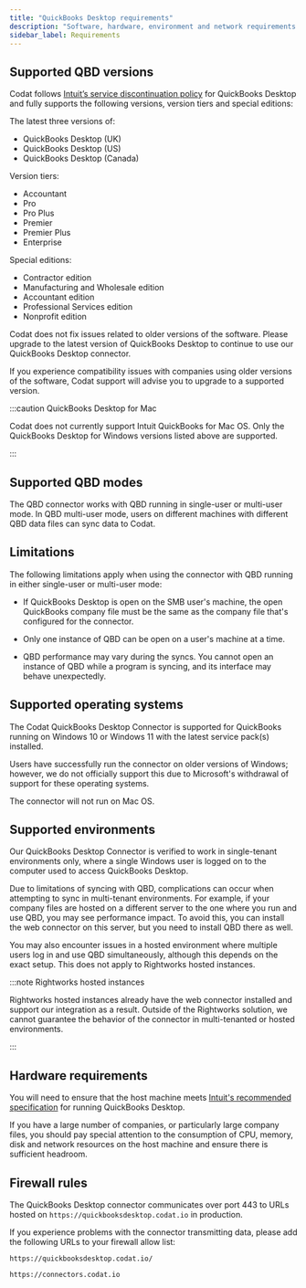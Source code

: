 ```yaml
---
title: "QuickBooks Desktop requirements"
description: "Software, hardware, environment and network requirements and configurations"
sidebar_label: Requirements
---
```


## Supported QBD versions

Codat follows <a className="external" href="https://quickbooks.intuit.com/learn-support/en-us/help-article/feature-preferences/quickbooks-desktop-service-discontinuation-policy/L17cXxlie_US_en_US" target="_blank">Intuit’s service discontinuation policy</a> for QuickBooks Desktop and fully supports the following versions, version tiers and special editions:

The latest three versions of:

- QuickBooks Desktop (UK)
- QuickBooks Desktop (US)
- QuickBooks Desktop (Canada)

Version tiers:

- Accountant
- Pro
- Pro Plus
- Premier
- Premier Plus
- Enterprise

Special editions:

- Contractor edition
- Manufacturing and Wholesale edition
- Accountant edition
- Professional Services edition
- Nonprofit edition

Codat does not fix issues related to older versions of the software. Please upgrade to the latest version of QuickBooks Desktop to continue to use our QuickBooks Desktop connector.

If you experience compatibility issues with companies using older versions of the software, Codat support will advise you to upgrade to a supported version.

:::caution QuickBooks Desktop for Mac

Codat does not currently support Intuit QuickBooks for Mac OS. Only the QuickBooks Desktop for Windows versions listed above are supported.

:::

## Supported QBD modes

The QBD connector works with QBD running in single-user or multi-user mode. In QBD multi-user mode, users on different machines with different QBD data files can sync data to Codat.

## Limitations

The following limitations apply when using the connector with QBD running in either single-user or multi-user mode: 

- If QuickBooks Desktop is open on the SMB user's machine, the open QuickBooks company file must be the same as the company file that's configured for the connector.

- Only one instance of QBD can be open on a user's machine at a time.

- QBD performance may vary during the syncs. You cannot open an instance of QBD while a program is syncing, and its interface may behave unexpectedly.

## Supported operating systems

The Codat QuickBooks Desktop Connector is supported for QuickBooks running on Windows 10 or Windows 11 with the latest service pack(s) installed.

Users have successfully run the connector on older versions of Windows; however, we do not officially support this due to Microsoft's withdrawal of support for these operating systems.

The connector will not run on Mac OS.

## Supported environments

Our QuickBooks Desktop Connector is verified to work in single-tenant environments only, where a single Windows user is logged on to the computer used to access QuickBooks Desktop. 

Due to limitations of syncing with QBD, complications can occur when attempting to sync in multi-tenant environments. For example, if your company files are hosted on a different server to the one where you run and use QBD, you may see performance impact. To avoid this, you can install the web connector on this server, but you need to install QBD there as well. 

You may also encounter issues in a hosted environment where multiple users log in and use QBD simultaneously, although this depends on the exact setup. This does not apply to Rightworks hosted instances.

:::note Rightworks hosted instances

Rightworks hosted instances already have the web connector installed and support our integration as a result.  Outside of the Rightworks solution, we cannot guarantee the behavior of the connector in multi-tenanted or hosted environments.

:::

## Hardware requirements

You will need to ensure that the host machine meets <a href="https://quickbooks.intuit.com/learn-support/en-us/help-article/install-products/system-requirements-quickbooks-desktop-2022/L9664spDA_US_en_US" class="external" target="_blank">Intuit's recommended specification</a> for running QuickBooks Desktop.

If you have a large number of companies, or particularly large company files, you should pay special attention to the consumption of CPU, memory, disk and network resources on the host machine and ensure there is sufficient headroom.

## Firewall rules

The QuickBooks Desktop connector communicates over port 443 to URLs hosted on `https://quickbooksdesktop.codat.io` in production.

If you experience problems with the connector transmitting data, please add the following URLs to your firewall allow list: 

`https://quickbooksdesktop.codat.io/`

`https://connectors.codat.io`


